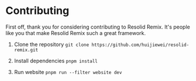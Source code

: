 # Contributing

First off, thank you for considering contributing to Resolid Remix. It's people
like you that make Resolid Remix such a great framework.

1. Clone the repository
   `git clone https://github.com/huijiewei/resolid-remix.git`

2. Install dependencies
   `pnpm install`

3. Run website
   `pnpm run --filter website dev`
